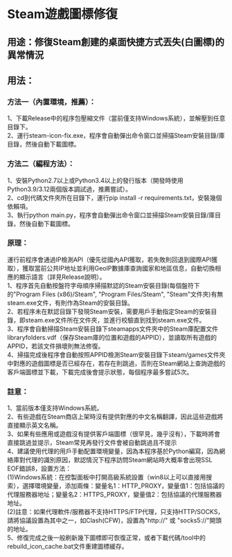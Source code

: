 # Steam遊戲圖標修復
## 用途：修復Steam創建的桌面快捷方式丟失(白圖標)的異常情況
## 用法：
### 方法一（內置環境，推薦）：
1、下載Release中的程序包壓縮文件（當前僅支持Windows系統），並解壓到任意目錄下。  
2、運行steam-icon-fix.exe，程序會自動彈出命令窗口並掃描Steam安裝目錄/庫目錄，然後自動下載圖標。

### 方法二（編程方法）：
1、安裝Python2.7以上或Python3.4以上的發行版本（開發時使用Python3.9/3.12兩個版本調試過，推薦嘗試）。  
2、cd到代碼文件夾所在目錄下，運行pip install -r requirements.txt，安裝幾個依賴項。  
3、執行python main.py，程序會自動彈出命令窗口並掃描Steam安裝目錄/庫目錄，然後自動下載圖標。  

### 原理：
運行前程序會通過IP檢測API（優先從國內API獲取，若失敗則回退到國際API獲取），獲取當前公共IP地址並利用GeoIP數據庫查詢國家和地區信息，自動切換相應的顯示語言（詳見Release說明）。  
1、程序首先自動按盤符字母順序掃描默認的Steam安裝目錄(每個盤符下的"Program Files (x86)/Steam", "Program Files/Steam", "Steam"文件夾)有無steam.exe文件，有則作為Steam的安裝目錄。  
2、若程序未在默認目錄下發現Steam安裝，需要用戶手動指定Steam的安裝目錄，即steam.exe文件所在文件夾，並進行校驗直到找到steam.exe文件。  
3、程序會自動掃描Steam安裝目錄下steamapps文件夾中的Steam庫配置文件libraryfolders.vdf（保存Steam庫的位置和遊戲的APPID），並讀取所有遊戲的APPID，若該文件損壞則無法修復。  
4、掃描完成後程序會自動按照APPID檢測Steam安裝目錄下steam/games文件夾中對應的遊戲圖標是否已經存在，若存在則跳過，否則在Steam網站上查詢遊戲的客戶端圖標並下載，下載完成後會提示狀態，每個程序最多嘗試5次。  

### 註意：
1、當前版本僅支持Windows系統。  
2、有些遊戲在Steam商店上架時沒有提供對應的中文名稱翻譯，因此這些遊戲將直接顯示英文名稱。  
3、如果有些應用或遊戲沒有提供客戶端圖標（很罕見，幾乎沒有），下載時將會直接跳過並提示，Steam常見再發行文件會被自動跳過且不提示  
4、建議使用代理的用戶手動配置環境變量，因為本程序基於Python編寫，因為網絡庫對代理的識別原因，默認情況下程序訪問Steam網站時大概率會出現SSL EOF錯誤8，設置方法：  
(1)Windows系統：在控製面板中打開高級系統設置（win8以上可以直接用搜索），選擇環境變量，添加兩條：變量名1：HTTP_PROXY，變量值1：包括協議的代理服務器地址；變量名2：HTTPS_PROXY，變量值2：包括協議的代理服務器地址。  
(2)註意：如果代理軟件/服務器不支持HTTPS/FTP代理，只支持HTTP/SOCKS，請將協議設置為其中之一，如Clash(CFW)，設置為"http://" 或 "socks5://"開頭的地址。  
5、修復完成之後一般刷新幾下圖標即可恢復正常，或者下載代碼/tool中的rebuild_icon_cache.bat文件重建圖標緩存。